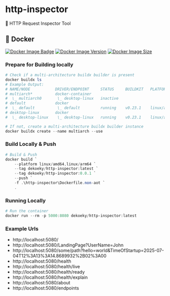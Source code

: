 # http-inspector

🔎 HTTP Request Inspector Tool

## 🐋 Docker

[![Docker Image Badge](https://img.shields.io/badge/dekoeky-http--inspector-blue?style=for-the-badge&logo=docker)](https://hub.docker.com/r/dekoeky/http-inspector)
[![Docker Image Version](https://img.shields.io/docker/v/dekoeky/http-inspector?sort=semver&style=for-the-badge&logo=docker&label=version)](https://hub.docker.com/r/dekoeky/http-inspector/tags)
[![Docker Image Size](https://img.shields.io/docker/image-size/dekoeky/http-inspector?sort=semver&style=for-the-badge&logo=docker)](https://hub.docker.com/r/dekoeky/http-inspector/tags)

### Prepare for Building locally

```powershell
# Check if a multi-architecture buildx builder is present
docker buildx ls
# Example Output:
# NAME/NODE           DRIVER/ENDPOINT     STATUS     BUILDKIT   PLATFORMS
# multiarch*          docker-container
#  \_ multiarch0       \_ desktop-linux   inactive
# default             docker
#  \_ default          \_ default         running    v0.23.1    linux/amd64 (+3), linux/arm64, linux/arm (+2), linux/ppc64le, (2 more)
# desktop-linux       docker
#  \_ desktop-linux    \_ desktop-linux   running    v0.23.1    linux/amd64 (+3), linux/arm64, linux/arm (+2), linux/ppc64le, (2 more)

# If not, create a multi-architecture buildx builder instance
docker buildx create --name multiarch --use
```

### Build Locally & Push

```powershell
# Build & Push
docker build `
    --platform linux/amd64,linux/arm64 `
    --tag dekoeky/http-inspector:latest `
    --tag dekoeky/http-inspector:0.0.1 `
    --push `
    -f .\http-inspector\Dockerfile.non-aot `
    .       
```

### Running Locally

```powershell
# Run the container
docker run --rm -p 5000:8080 dekoeky/http-inspector:latest
```

### Example Urls

- http://localhost:5080/
- http://localhost:5080/LandingPage?UserName=John
- http://localhost:5080/some/path?hello=world&TimeOfStartup=2025-07-04T12%3A13%3A14.8689932%2B02%3A00
- http://localhost:5080/health
- http://localhost:5080/health/live
- http://localhost:5080/health/ready
- http://localhost:5080/health/explain
- http://localhost:5080/about
- http://localhost:5080/endpoints
